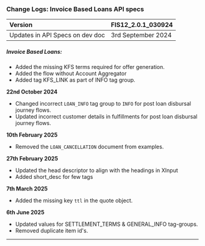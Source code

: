 ### Change Logs:  Invoice Based Loans API specs

| Version                         | FIS12_2.0.1_030924 |
| :------------------------------ | :----------------- |
| Updates in API Specs on dev doc | 3rd September 2024 |

##### Invoice Based Loans:

- Added the missing KFS terms required for offer generation.
- Added the flow without Account Aggregator
- Added tag KFS_LINK as part of INFO tag group.

****22nd October 2024****

- Changed incorrect `LOAN_INFO` tag group to `INFO` for post loan disbursal journey flows.
- Updated incorrect customer details in fulfillments for post loan disbursal journey flows.

****10th February 2025****

- Removed the `LOAN_CANCELLATION` document from examples.

****27th February 2025****
  - Updated the head descriptor to align with the headings in XInput
  - Added short_desc for few tags

****7th March 2025****  
  - Added the missing key `ttl` in the quote object.

****6th June 2025****  
  - Updated values for SETTLEMENT_TERMS & GENERAL_INFO tag-groups.
  - Removed duplicate item id's.
---
